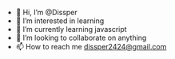 - 👋 Hi, I’m @Dissper
- 👀 I’m interested in learning
- 🌱 I’m currently learning javascript
- 💞️ I’m looking to collaborate on anything
- 📫 How to reach me dissper2424@gmail.com

<!---
Dissper/Dissper is a ✨ special ✨ repository because its `README.md` (this file) appears on your GitHub profile.
You can click the Preview link to take a look at your changes.
--->
